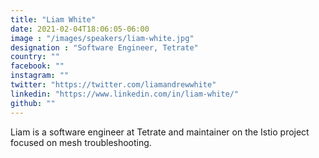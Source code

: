 ```yaml
---
title: "Liam White"
date: 2021-02-04T18:06:05-06:00
image : "/images/speakers/liam-white.jpg"
designation : "Software Engineer, Tetrate"
country: ""
facebook: ""
instagram: ""
twitter: "https://twitter.com/liamandrewwhite"
linkedin: "https://www.linkedin.com/in/liam-white/"
github: ""
---
```


Liam is a software engineer at Tetrate and maintainer on the Istio project focused on mesh troubleshooting.